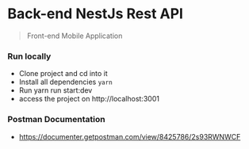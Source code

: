 # Back-end NestJs Rest API
> Front-end Mobile Application

### Run locally

- Clone project and cd into it
- Install all dependencies `yarn`
- Run yarn run start:dev     
- access the project on http://localhost:3001


### Postman Documentation
- https://documenter.getpostman.com/view/8425786/2s93RWNWCF
